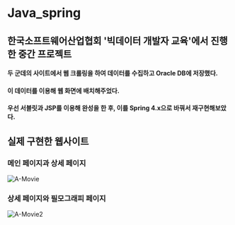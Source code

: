 # Java_spring
## 한국소프트웨어산업협회 '빅데이터 개발자 교육'에서 진행한 중간 프로젝트
#### 두 군데의 사이트에서 웹 크롤링을 하여 데이터를 수집하고 Oracle DB에 저장했다.
#### 이 데이터를 이용해 웹 화면에 배치해주었다.

#### 우선 서블릿과 JSP를 이용해 완성을 한 후, 이를 Spring 4.x으로 바꿔서 재구현해보았다.

## 실제 구현한 웹사이트
### 메인 페이지과 상세 페이지
![A-Movie](https://user-images.githubusercontent.com/48819697/69686534-6973eb00-1103-11ea-8148-a58e5ed8983b.png)

### 상세 페이지와 필모그래피 페이지
![A-Movie2](https://user-images.githubusercontent.com/48819697/69686539-6c6edb80-1103-11ea-89df-80aa136aa52e.png)
